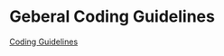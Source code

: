 # Geberal Coding Guidelines
[Coding Guidelines](https://github.com/ankit-90/coding_guidelines/edit/master/general_guidelines.md)
